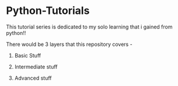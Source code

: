 # Python-Tutorials
This tutorial series is dedicated to my solo learning that i gained from python!!

There would be 3 layers that this repository covers - 
1. Basic Stuff

   
2. Intermediate stuff
    
    

3. Advanced stuff

